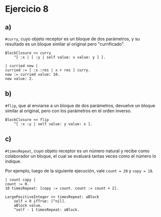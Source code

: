 # Ejercicio 8

## a)

`#curry`, cuyo objeto receptor es un bloque de dos parámetros, y su resultado es un bloque similar al original pero "currificado".

```smalltalk
BlockClosure << curry
    ^[ :x | [ :y | self value: x value: y ] ].
```

```smalltalk
| curried new |
curried := [ :x :res | x + res ] curry.
new := curried value: 10.
new value: 2.
```

## b)

`#flip`, que al enviarse a un bloque de dos parámetros, devuelve un bloque similar al original, pero con los parámetros en el orden inverso.

```smalltalk
BlockClosure << flip
    ^[ :x :y | self value: y value: x ].
```

## c)

`#timesRepeat`, cuyo objeto receptor es un número natural y recibe como colaborador un bloque, el cual se evaluará tantas veces como el número lo indique.

Por ejemplo, luego de la siguiente ejecución, vale `count = 20` y `copy = 18`.

```smalltalk
| count copy |
count := 0.
10 timesRepeat: [copy := count. count := count + 2].
```

```smalltalk
LargePositiveInteger << timesRepeat: aBlock
    self = 0 ifTrue: [^nil].
    aBlock value.
    ^self - 1 timesRepeat: aBlock.
```
